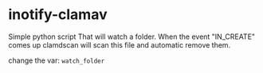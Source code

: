 # inotify-clamav

Simple python script
That will watch a folder. When the event "IN_CREATE" comes up clamdscan will scan this file and automatic remove them.

change the var: `watch_folder`